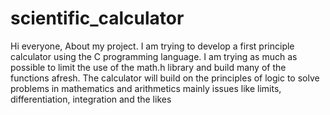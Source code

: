 # scientific_calculator
Hi everyone,
   About my project. I am trying to develop a first principle calculator using the C programming language. 
   I am trying as much as possible  to limit the use of the math.h library and build many of the functions afresh. 
   The calculator will build on the principles of logic to solve problems in mathematics and arithmetics mainly issues like limits, differentiation, integration and the likes
   
  
